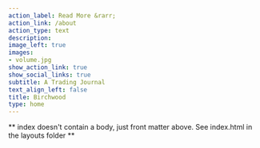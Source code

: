 ```yaml
---
action_label: Read More &rarr;
action_link: /about
action_type: text
description:
image_left: true
images:
- volume.jpg
show_action_link: true
show_social_links: true
subtitle: A Trading Journal
text_align_left: false
title: Birchwood
type: home
---
```


** index doesn't contain a body, just front matter above.
See index.html in the layouts folder **
